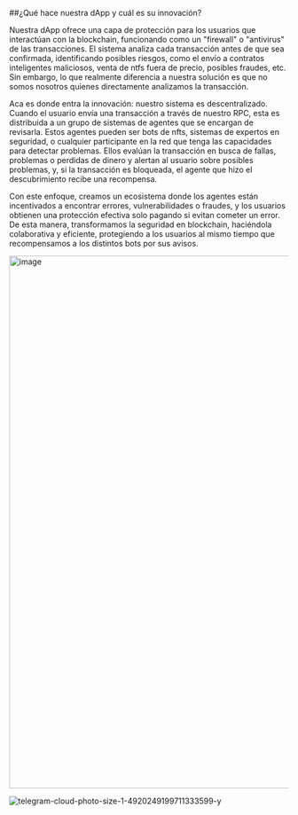 ##¿Qué hace nuestra dApp y cuál es su innovación?

Nuestra dApp ofrece una capa de protección para los usuarios que interactúan con la blockchain, funcionando como un "firewall" o "antivirus" de las transacciones. El sistema analiza cada transacción antes de que sea confirmada, identificando posibles riesgos, como el envío a contratos inteligentes maliciosos, venta de ntfs fuera de precio, posibles fraudes, etc. Sin embargo, lo que realmente diferencia a nuestra solución es que no somos nosotros quienes directamente analizamos la transacción.

Aca es donde entra la innovación: nuestro sistema es descentralizado. Cuando el usuario envía una transacción a través de nuestro RPC, esta es distribuida a un grupo de sistemas de agentes que se encargan de revisarla. Estos agentes pueden ser bots de nfts, sistemas de expertos en seguridad, o cualquier participante en la red que tenga las capacidades para detectar problemas. Ellos evalúan la transacción en busca de fallas, problemas o perdidas de dinero y  alertan al usuario sobre posibles problemas, y, si la transacción es bloqueada, el agente que hizo el descubrimiento recibe una recompensa.

Con este enfoque, creamos un ecosistema donde los agentes están incentivados a encontrar errores, vulnerabilidades o fraudes, y los usuarios obtienen una protección efectiva solo pagando si evitan cometer un error. De esta manera, transformamos la seguridad en blockchain, haciéndola colaborativa y eficiente, protegiendo a los usuarios al mismo tiempo que recompensamos a los distintos bots por sus avisos.

<img width="961" alt="image" src="https://github.com/user-attachments/assets/1dafe01e-db0d-40d5-ac67-a02c109ed5db">

![telegram-cloud-photo-size-1-4920249199711333599-y](https://github.com/user-attachments/assets/dd210354-6b56-44b9-a7f3-352804c01f87)

